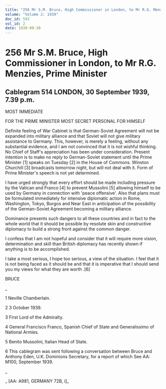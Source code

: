 ```yaml
---
title: "256 Mr S.M. Bruce, High Commissioner in London, to Mr R.G. Menzies, Prime Minister"
volume: "Volume 2: 1939"
doc_id: 593
vol_id: 2
date: 1939-09-30
---
```


# 256 Mr S.M. Bruce, High Commissioner in London, to Mr R.G. Menzies, Prime Minister

## Cablegram 514 LONDON, 30 September 1939, 7.39 p.m.

MOST IMMEDIATE

FOR THE PRIME MINISTER MOST SECRET PERSONAL FOR HIMSELF

Definite feeling of War Cabinet is that German-Soviet Agreement will not be expanded into military alliance and that Soviet will not give military assistance to Germany. This, however, is merely a feeling, without any substantial evidence, and I am not convinced that it is not wishful thinking. No Chief of Staff's appreciation has been under consideration. Present intention is to make no reply to German-Soviet statement until the Prime Minister [1] speaks on Tuesday [2] in the House of Commons. Winston Churchill [3] broadcasts tomorrow night, but will not deal with it. Form of Prime Minister's speech is not yet determined.

I have urged strongly that every effort should be made including pressure by the Vatican and Franco [4] to prevent Mussolini [5] allowing himself to be used by Germany in connection with 'peace offensive'. Also that plans must be formulated immediately for intensive diplomatic action in Rome, Washington, Tokyo, Burgos and Near East in anticipation of the possibility of the German-Soviet Agreement becoming a military alliance.

Dominance presents such dangers to all these countries and in fact to the whole world that it should be possible by resolute skin and constructive diplomacy to build a strong front against the common danger.

I confess that I am not hopeful and consider that it will require more vision, determination and skill than British diplomacy has recently shown if anything is to be accomplished.

I take a most serious, I hope too serious, a view of the situation. I feel that it is not being faced as it should be and that it is imperative that I should send you my views for what they are worth .[6]

BRUCE

_

1 Neville Chamberlain.

2 3 October 1939.

3 First Lord of the Admiralty.

4 General Francisco Franco, Spanish Chief of State and Generalissimo of National Armies.

5 Benito Mussolini, Italian Head of State.

6 This cablegram was sent following a conversation between Bruce and Anthony Eden, U.K. Dominions Secretary, for a report of which See AA: M100, September 1939.

_

_ [AA: A981, GERMANY 72B, i]_
